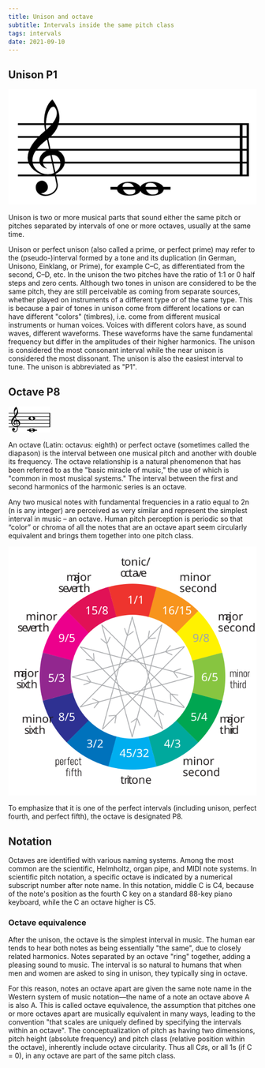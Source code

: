 ```yaml
---
title: Unison and octave
subtitle: Intervals inside the same pitch class
tags: intervals
date: 2021-09-10
---
```


## Unison P1

![](./Unison_on_C.png)

Unison is two or more musical parts that sound either the same pitch or pitches separated by intervals of one or more octaves, usually at the same time. 

Unison or perfect unison (also called a prime, or perfect prime) may refer to the (pseudo-)interval formed by a tone and its duplication (in German, Unisono, Einklang, or Prime), for example C–C, as differentiated from the second, C–D, etc. In the unison the two pitches have the ratio of 1:1 or 0 half steps and zero cents. Although two tones in unison are considered to be the same pitch, they are still perceivable as coming from separate sources, whether played on instruments of a different type or of the same type. This is because a pair of tones in unison come from different locations or can have different "colors" (timbres), i.e. come from different musical instruments or human voices. Voices with different colors have, as sound waves, different waveforms. These waveforms have the same fundamental frequency but differ in the amplitudes of their higher harmonics. The unison is considered the most consonant interval while the near unison is considered the most dissonant. The unison is also the easiest interval to tune. The unison is abbreviated as "P1". 

## Octave P8

![](./octave.png)

An octave (Latin: octavus: eighth) or perfect octave (sometimes called the diapason) is the interval between one musical pitch and another with double its frequency. The octave relationship is a natural phenomenon that has been referred to as the "basic miracle of music," the use of which is "common in most musical systems." The interval between the first and second harmonics of the harmonic series is an octave. 

Any two musical notes with fundamental frequencies in a ratio equal to 2n (n is any integer) are perceived as very similar and represent the simplest interval in music – an octave. Human pitch perception is periodic so that “color” or chroma of all the notes that are an octave apart seem circularly equivalent and brings them together into one pitch class.

<img src="./chromatic.svg">

To emphasize that it is one of the perfect intervals (including unison, perfect fourth, and perfect fifth), the octave is designated P8.

## Notation

Octaves are identified with various naming systems. Among the most common are the scientific, Helmholtz, organ pipe, and MIDI note systems. In scientific pitch notation, a specific octave is indicated by a numerical subscript number after note name. In this notation, middle C is C4, because of the note's position as the fourth C key on a standard 88-key piano keyboard, while the C an octave higher is C5. 

### Octave equivalence

After the unison, the octave is the simplest interval in music. The human ear tends to hear both notes as being essentially "the same", due to closely related harmonics. Notes separated by an octave "ring" together, adding a pleasing sound to music. The interval is so natural to humans that when men and women are asked to sing in unison, they typically sing in octave.

For this reason, notes an octave apart are given the same note name in the Western system of music notation—the name of a note an octave above A is also A. This is called octave equivalence, the assumption that pitches one or more octaves apart are musically equivalent in many ways, leading to the convention "that scales are uniquely defined by specifying the intervals within an octave". The conceptualization of pitch as having two dimensions, pitch height (absolute frequency) and pitch class (relative position within the octave), inherently include octave circularity. Thus all C♯s, or all 1s (if C = 0), in any octave are part of the same pitch class. 